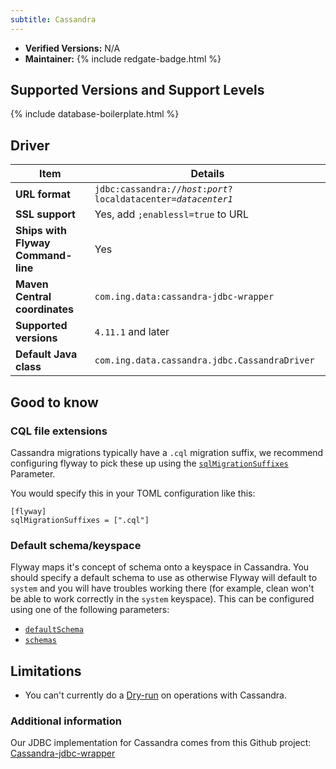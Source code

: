 ```yaml
---
subtitle: Cassandra
---
```


- **Verified Versions:** N/A
- **Maintainer:** {% include redgate-badge.html %}

## Supported Versions and Support Levels

{% include database-boilerplate.html %}

## Driver

| Item                               | Details                                                                                  |
|------------------------------------|------------------------------------------------------------------------------------------|
| **URL format**                     | <code>jdbc:cassandra://<i>host</i>:<i>port</i>?localdatacenter=<i>datacenter1</i></code> |
| **SSL support**                    | Yes, add `;enablessl=true` to URL                                                        |
| **Ships with Flyway Command-line** | Yes                                                                                      |
| **Maven Central coordinates**      | `com.ing.data:cassandra-jdbc-wrapper`                                                    |
| **Supported versions**             | `4.11.1` and later                                                                       |
| **Default Java class**             | `com.ing.data.cassandra.jdbc.CassandraDriver`                                            |

## Good to know

### CQL file extensions

Cassandra migrations typically have a `.cql` migration suffix, we recommend configuring flyway to pick these up using the [`sqlMigrationSuffixes`](<Configuration/Flyway Namespace/Flyway SQL Migration Suffixes Setting>) Parameter.

You would specify this in your TOML configuration like this:

```
[flyway]
sqlMigrationSuffixes = [".cql"]
```

### Default schema/keyspace

Flyway maps it's concept of schema onto a keyspace in Cassandra. You should specify a default schema to use as otherwise Flyway will default to `system` and you will have troubles working there (for example, clean won't be able to work correctly in the `system` keyspace).
This can be configured using one of the following parameters:

- [`defaultSchema`](<Configuration/Flyway Namespace/Flyway Default Schema Setting>)
- [`schemas`](<Configuration/Environments Namespace/Environment Schemas Setting>)

## Limitations

- You can't currently do a [Dry-run](https://documentation.red-gate.com/flyway/flyway-concepts/migrations/migration-command-dry-runs) on operations with Cassandra.

### Additional information

Our JDBC implementation for Cassandra comes from this Github project:
[Cassandra-jdbc-wrapper](https://github.com/ing-bank/cassandra-jdbc-wrapper)